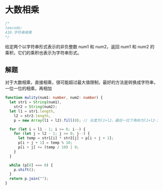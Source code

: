 # 大数相乘

```typescript
/*
leecode:
410.字符串相乘
*/
```

给定两个以字符串形式表示的非负整数 num1 和 num2，返回 num1 和 num2 的乘积，它们的乘积也表示为字符串形式。

## 解题

对于大数相乘，直接相乘，很可能超过最大值限制，最好的方法是转换成字符串，一位一位的相乘，再相加

```typescript
function mulity(num1: number, num2: number) {
  let str1 = String(num1),
    str2 = String(num2);
  let l1 = str1.length,
    l2 = str2.length,
    p = new Array(l1 + l2).fill(0); // 长度为l1+l2，最后一位下角标为l1+l2-1,即初始化时(i=l1-1,j=l2-1)的i+j+1

  for (let i = l1 - 1; i >= 0; i--) {
    for (let j = l2 - 1; j >= 0; j--) {
      let temp = str1[i] * str2[j] + p[i + j + 1];
      p[i + j + 1] = temp % 10;
      p[i + j] += (temp / 10) | 0;
    }
  }

  while (p[0] === 0) {
    p.shift();
  }
  return p.join("");
}
```
